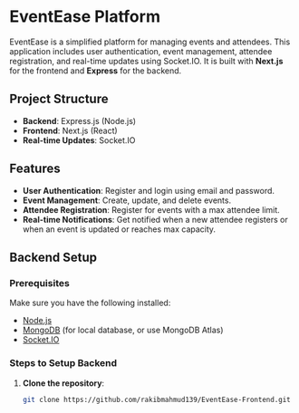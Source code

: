 # EventEase Platform

EventEase is a simplified platform for managing events and attendees. This application includes user authentication, event management, attendee registration, and real-time updates using Socket.IO. It is built with **Next.js** for the frontend and **Express** for the backend.

## Project Structure

- **Backend**: Express.js (Node.js)
- **Frontend**: Next.js (React)
- **Real-time Updates**: Socket.IO

## Features

- **User Authentication**: Register and login using email and password.
- **Event Management**: Create, update, and delete events.
- **Attendee Registration**: Register for events with a max attendee limit.
- **Real-time Notifications**: Get notified when a new attendee registers or when an event is updated or reaches max capacity.

## Backend Setup

### Prerequisites

Make sure you have the following installed:

- [Node.js](https://nodejs.org/)
- [MongoDB](https://www.mongodb.com/try/download/community) (for local database, or use MongoDB Atlas)
- [Socket.IO](https://socket.io/)

### Steps to Setup Backend

1. **Clone the repository**:
   ```bash
   git clone https://github.com/rakibmahmud139/EventEase-Frontend.git

   ```
